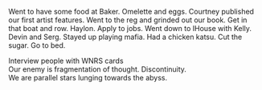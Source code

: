 Went to have some food at Baker. Omelette and eggs. Courtney published our first artist features.  Went to the reg and grinded out our book. Get in that boat and row. Haylon. Apply to jobs. Went down to IHouse with Kelly. Devin and Serg. Stayed up playing mafia. Had a chicken katsu. Cut the sugar. Go to bed. 

Interview people with WNRS cards  
Our enemy is fragmentation of thought. Discontinuity.   
We are parallel stars lunging towards the abyss.